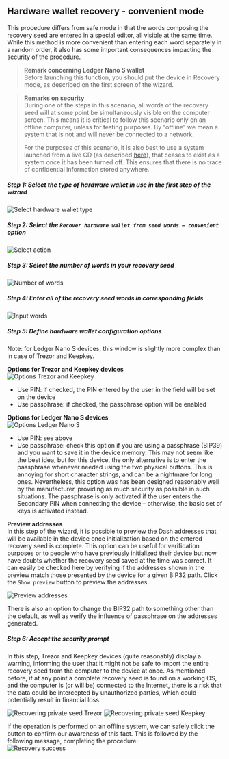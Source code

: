
## Hardware wallet recovery - convenient mode

This procedure differs from safe mode in that the words composing the recovery seed are entered in a special editor, all visible at the same time. While this method is more convenient than entering each word separately in a random order, it also has some important consequences impacting the security of the procedure.

> **Remark concerning Ledger Nano S wallet**  
> Before launching this function, you should put the device in Recovery mode, as described on the first screen of the wizard.


> **Remarks on security**  
> During one of the steps in this scenario, all words of the recovery seed will at some point be simultaneously visible on the computer screen. This means it is critical to follow this scenario only on an offline computer, unless for testing purposes. By “offline” we mean a system that is not and will never be connected to a network.
>
> For the purposes of this scenario, it is also best to use a system launched from a live CD (as described [here](hw-initr-live-cd-linux.md)), that ceases to exist as a system once it has been turned off. This ensures that there is no trace of confidential information stored anywhere.

##### Step 1: Select the type of hardware wallet in use in the first step of the wizard
![Select hardware wallet type](img/hwri/rec-hwtype.png)

##### Step 2: Select the `Recover hardware wallet from seed words – convenient` option  
![Select action](img/hwri/rec-action-conv.png)

##### Step 3: Select the number of words in your recovery seed   
![Number of words](img/hwri/rec-number-of-words.png)

##### Step 4: Enter all of the recovery seed words in corresponding fields  
![Input words](img/hwri/rec-words-input.png)

##### Step 5: Define hardware wallet configuration options  
Note: for Ledger Nano S devices, this window is slightly more complex than in case of Trezor and Keepkey.

**Options for Trezor and Keepkey devices**  
![Options Trezor and Keepkey](img/hwri/rec-options-conv-a.png)  
- Use PIN: if checked, the PIN entered by the user in the field will be set on the device
- Use passphrase: if checked, the passphrase option will be enabled

**Options for Ledger Nano S devices**  
![Options Ledger Nano S](img/hwri/rec-options-conv-b.png)  
-  Use PIN: see above
-  Use passphrase: check this option if you are using a passphrase (BIP39) and you want to save it in the device memory. This may not seem like the best idea, but for this device, the only alternative is to enter the passphrase whenever needed using the two physical buttons. This is annoying for short character strings, and can be a nightmare for long ones. Nevertheless, this option was has been designed reasonably well by the manufacturer, providing as much security as possible in such situations. The passphrase is only activated if the user enters the Secondary PIN when connecting the device – otherwise, the basic set of keys is activated instead.

**Preview addresses**  
In this step of the wizard, it is possible to preview the Dash addresses that will be available in the device once initialization based on the entered recovery seed is complete. This option can be useful for verification purposes or to people who have previously initialized their device but now have doubts whether the recovery seed saved at the time was correct. It can easily be checked here by verifying if the addresses shown in the preview match those presented by the device for a given BIP32 path. Click the `Show preview` button to preview the addresses.

![Preview addresses](img/hwri/rec-options-conv-c.png) 

There is also an option to change the BIP32 path to something other than the default, as well as verify the influence of passphrase on the addresses generated.

##### Step 6: Accept the security prompt 
In this step, Trezor and Keepkey devices (quite reasonably) display a warning, informing the user that it might not be safe to import the entire recovery seed from the computer to the device at once. As mentioned before, if at any point a complete recovery seed is found on a working OS, and the computer is (or will be) connected to the Internet, there is a risk that the data could be intercepted by unauthorized parties, which could potentially result in financial loss.

![Recovering private seed Trezor](img/hwri/trezor-recover-private-seed.jpg)
![Recovering private seed Keepkey](img/hwri/keepkey-recover-private-seed.jpg)  

If the operation is performed on an offline system, we can safely click the button to confirm our awareness of this fact. This is followed by the following message, completing the procedure:  
![Recovery success](img/hwri/rec-init-success.png)
